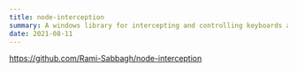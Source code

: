 ```yaml
---
title: node-interception
summary: A windows library for intercepting and controlling keyboards and mouses with multiple devices support.
date: 2021-08-11
---
```


https://github.com/Rami-Sabbagh/node-interception